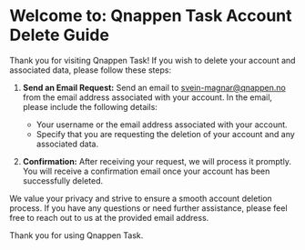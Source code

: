 # Welcome to: Qnappen Task Account Delete Guide 

Thank you for visiting Qnappen Task! If you wish to delete your account and associated data, please follow these steps:

1. **Send an Email Request:** 
   Send an email to [svein-magnar@qnappen.no](mailto:svein-magnar@qnappen.no) from the email address associated with your account. In the email, please include the following details:
   
   - Your username or the email address associated with your account.
   - Specify that you are requesting the deletion of your account and any associated data.
   
2. **Confirmation:**
   After receiving your request, we will process it promptly. You will receive a confirmation email once your account has been successfully deleted.

We value your privacy and strive to ensure a smooth account deletion process. If you have any questions or need further assistance, please feel free to reach out to us at the provided email address.

Thank you for using Qnappen Task.
